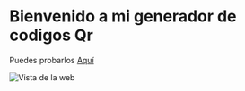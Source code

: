 # Bienvenido a mi generador de codigos Qr

Puedes probarlos [Aquí](https://charsdvp.github.io/GeneradorQr/)

![Vista de la web](./assets/web2.png)